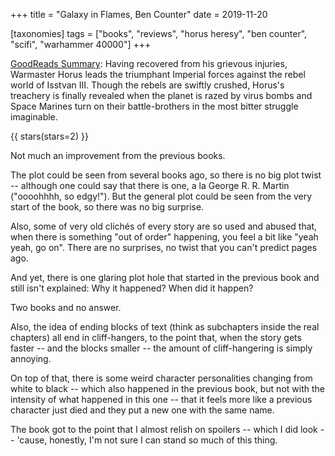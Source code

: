 +++
title = "Galaxy in Flames, Ben Counter"
date = 2019-11-20

[taxonomies]
tags = ["books", "reviews", "horus heresy", "ben counter", "scifi", "warhammer 40000"]
+++

[GoodReads Summary](https://www.goodreads.com/book/show/815091.Galaxy_in_Flames):
Having recovered from his grievous injuries, Warmaster Horus leads the
triumphant Imperial forces against the rebel world of Isstvan III. Though the
rebels are swiftly crushed, Horus's treachery is finally revealed when the
planet is razed by virus bombs and Space Marines turn on their battle-brothers
in the most bitter struggle imaginable.

<!-- more -->

{{ stars(stars=2) }}

Not much an improvement from the previous books.

The plot could be seen from several books ago, so there is no big plot twist
-- although one could say that there is one, a la George R. R. Martin
("oooohhhh, so edgy!"). But the general plot could be seen from the very start
of the book, so there was no big surprise.

Also, some of very old clichés of every story are so used and abused that,
when there is something "out of order" happening, you feel a bit like "yeah
yeah, go on". There are no surprises, no twist that you can't predict pages
ago.

And yet, there is one glaring plot hole that started in the previous book and
still isn't explained: Why it happened? When did it happen?

Two books and no answer.

Also, the idea of ending blocks of text (think as subchapters inside the real
chapters) all end in cliff-hangers, to the point that, when the story gets
faster -- and the blocks smaller -- the amount of cliff-hangering is simply
annoying.

On top of that, there is some weird character personalities changing from
white to black -- which also happened in the previous book, but not with the
intensity of what happened in this one -- that it feels more like a previous
character just died and they put a new one with the same name.

The book got to the point that I almost relish on spoilers -- which I did look
-- 'cause, honestly, I'm not sure I can stand so much of this thing.
